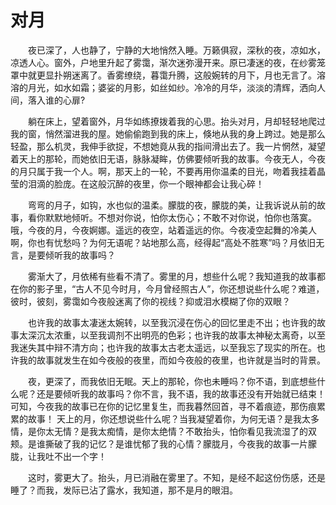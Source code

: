 # 对月

　　夜已深了，人也静了，宁静的大地悄然入睡。万籁俱寂，深秋的夜，凉如水，凉透人心。窗外，户地里升起了雾霭，渐次迷弥漫开来。原已凄迷的夜，在纱雾笼罩中就更显扑朔迷离了。香雾缭绕，暮霭升腾，这般婉转的月下，月也无言了。溶溶的月光，如水如霜；婆娑的月影，如丝如纱。冷冷的月华，淡淡的清辉，洒向人间，落入谁的心扉?

　　躺在床上，望着窗外，月华如练撩拨着我的心思。抬头对月，月却轻轻地爬过我的窗，悄然溜进我的屋。她偷偷跑到我的床上，倏地从我的身上跨过。她是那么轻盈，那么机灵，我伸手欲捉，不想她竟从我的指间滑出去了。我一片惘然，凝望着天上的那轮，而她依旧无语，脉脉凝眸，仿佛要倾听我的故事。今夜无人，今夜的月只属于我一个人。啊，那天上的一轮，不要再用你温柔的目光，吻着我挂着晶莹的泪滴的脸庞。在这般沉醉的夜里，你一个眼神都会让我心碎！

　　弯弯的月子，如钩，水也似的温柔。朦胧的夜，朦胧的美，让我诉说从前的故事，看你默默地倾听。不想对你说，怕你太伤心；不敢不对你说，怕你也落寞。哦，今夜的月，今夜婀娜。遥远的夜空，站着遥远的你。今夜凌空起舞的冷美人啊，你也有忧愁吗？为何无语呢？站地那么高，经得起“高处不胜寒”吗？月依旧无言，是要倾听我的故事吗？

　　雾渐大了，月依稀有些看不清了。雾里的月，想些什么呢？我知道我的故事都在你的影子里，“古人不见今时月，今月曾经照古人”，你还想说些什么呢？难道，彼时，彼刻，雾霭如今夜般迷离了你的视线？抑或泪水模糊了你的双眼？&#x20;

　　也许我的故事太凄迷太婉转，以至我沉浸在伤心的回忆里走不出；也许我的故事太深沉太浓重，以至我调剂不出明亮的色彩；也许我的故事太神秘太离奇，以至我迷失其中辩不清方向；也许我的故事太古老太遥远，以至我忘了现实的所在。也许我的故事就发生在如今夜般的夜里，而如今夜般的夜里，也许就是当时的背景。&#x20;

　　夜，更深了，而我依旧无眠。天上的那轮，你也未睡吗？你不语，到底想些什么呢？还是要倾听我的故事吗？你不言，我不语，我的故事还没有开始就已结束！可知，今夜我的故事已在你的记忆里复生，而我暮然回首，寻不着痕迹，那伤痕累累的故事！ 天上的月，你还想说些什么呢？当我凝望着你，为何无语？是我太多情，是你太无情？是我太痴情，是你太绝情？不敢抬头，怕你看见我流湿了的双颊。是谁撕破了我的记忆？是谁忧郁了我的心情？朦胧月，今夜我的故事一片朦胧，让我吐不出一个字！&#x20;

　　这时，雾更大了。抬头，月已消融在雾里了。不知，是经不起这份伤感，还是睡了？而我，发际已沾了露水，我知道，那不是月的眼泪。
